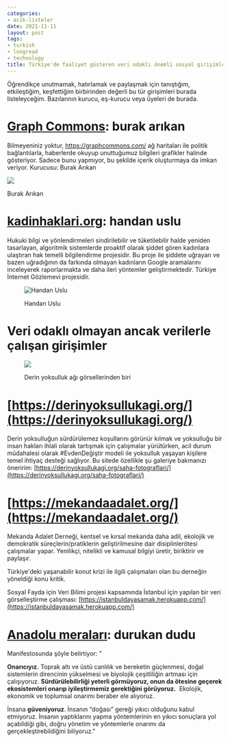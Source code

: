 ```yaml
---
categories:
- acik-listeler
date: 2021-11-11
layout: post
tags:
- turkish
- longread
- technology
title: Türkiye'de faaliyet gösteren veri odaklı önemli sosyal girişimler
---
```


Öğrendikçe unutmamak, hatırlamak ve paylaşmak için tanıştığım, etkileştiğim, keşfettiğim birbirinden değerli bu tür girişimleri burada listeleyceğim. Bazılarının kurucu, eş-kurucu veya üyeleri de burada.

# **[Graph Commons](https://graphcommons.com/)**: burak arıkan

Bilmeyeniniz yoktur, https://graphcommons.com/ ağ haritaları ile politik bağlantılarla, haberlerde okuyup unuttuğumuz bilgileri grafikler halinde gösteriyor. Sadece bunu yapmıyor, bu şekilde içerik oluşturmaya da imkan veriyor. Kurucusu: Burak Arıkan

![](/images/Burak-Arikan-7fb78e5915d4a6da4dd1231956c038966cf6e4c4da693e17a9d12bd8991fed3a.jpg)

Burak Arıkan

# [kadinhaklari.org](https://kadinhaklari.org/): handan uslu

Hukuki bilgi ve yönlendirmeleri sindirilebilir ve tüketilebilir halde yeniden tasarlayan, algoritmik sistemlerde proaktif olarak şiddet gören kadınlara ulaştıran hak temelli bilgilendirme projesidir. Bu proje ile şiddete uğrayan ve bazen uğradığının da farkında olmayan kadınların Google aramalarını inceleyerek raporlarmakta ve daha ileri yöntemler geliştirmektedir. Türkiye İnternet Gözlemevi projesidir.

<figure>

![Handan Uslu](/images/1622802258759)

<figcaption>

Handan Uslu

</figcaption>

</figure>

# Veri odaklı olmayan ancak verilerle çalışan girişimler

<figure>

![](/images/3436AE82-66F1-496C-B7C5-A447062970BA-768x1024.jpeg)

<figcaption>

Derin yoksulluk ağı görsellerinden biri

</figcaption>

</figure>

# [https://derinyoksullukagi.org/](https://derinyoksullukagi.org/)

Derin yoksulluğun sürdürülemez koşullarını görünür kılmak ve yoksulluğu bir insan hakları ihlali olarak tartışmak için çalışmalar yürütürken, acil durum müdahalesi olarak #EvdenDeğiştir modeli ile yoksulluk yaşayan kişilere temel ihtiyaç desteği sağlıyor. Bu sitede özellikle şu galeriye bakmanızı öneririm: [https://derinyoksullukagi.org/saha-fotograflari/](https://derinyoksullukagi.org/saha-fotograflari/)

# [https://mekandaadalet.org/](https://mekandaadalet.org/)

Mekanda Adalet Derneği, kentsel ve kırsal mekanda daha adil, ekolojik ve demokratik süreçlerin/pratiklerin geliştirilmesine dair disiplinlerötesi çalışmalar yapar. Yenilikçi, nitelikli ve kamusal bilgiyi üretir, biriktirir ve paylaşır.

Türkiye'deki yaşanabilir konut krizi ile ilgili çalışmaları olan bu derneğin yöneldiği konu kritik.

Sosyal Fayda için Veri Bilimi projesi kapsamında İstanbul için yapılan bir veri görselleştirme çalışması: [https://istanbuldayasamak.herokuapp.com/](https://istanbuldayasamak.herokuapp.com/)

# [Anadolu meralar](https://www.anadolumera.com/)[ı](https://www.anadolumera.com/): durukan dudu

Manifestosunda şöyle belirtiyor: "

**Onarıcıyız.** Toprak altı ve üstü canlılık ve bereketin güçlenmesi, doğal sistemlerin direncinin yükselmesi ve biyolojik çeşitliliğin artması için çalışıyoruz. **Sürdürülebilirliği yeterli görmüyoruz, onun da ötesine geçerek ekosistemleri onarıp iyileştirmemiz gerektiğini görüyoruz.**  Ekolojik, ekonomik ve toplumsal onarımı beraber ele alıyoruz.

  
İnsana **güveniyoruz**. İnsanın “doğası” gereği yıkıcı olduğunu kabul etmiyoruz. İnsanın yaptıklarını yapma yöntemlerinin en yıkıcı sonuçlara yol açabildiği gibi, doğru yönetim ve yöntemlerle onarımı da gerçekleştirebildiğini biliyoruz."

